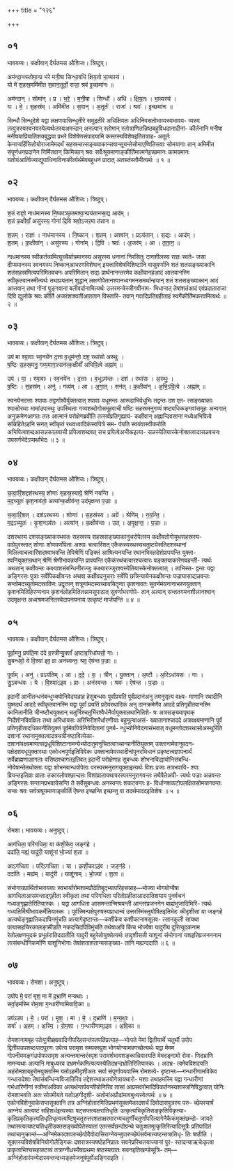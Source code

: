 +++
title = "१२६"

+++


## ०१
भावयव्यः। कक्षीवान् दैर्घतमस औशिजः। त्रिष्टुप्।

अम॑न्दा॒न्त्स्तोमा॒न्प्र भ॑रे मनी॒षा सिन्धा॒वधि॑ क्षिय॒तो भा॒व्यस्य॑ ।  
यो मे॑ स॒हस्र॒ममि॑मीत स॒वान॒तूर्तो॒ राजा॒ श्रव॑ इ॒च्छमा॑नः ॥

अम॑न्दान् । सोमा॑न् । प्र । भ॒रे॒ । म॒नी॒षा । सिन्धौ॑ । अधि॑ । क्षि॒य॒तः । भा॒व्यस्य॑ ।  
यः । मे॒ । स॒हस्र॑म् । अमि॑मीत । स॒वान् । अ॒तूर्तः॑ । राजा॑ । श्रवः॑ । इ॒च्छमा॑नः ॥

सिन्धौ सिन्धुदेशे यद्वा लक्षणयासिन्धुतीरे समुद्रतीरे अधिक्षियतः अधिनिवसतोभाव्यस्यभावय- व्यस्य तत्पुत्रस्यस्वनयस्येत्यर्थःतस्यअमन्दान् अनल्पान् स्तोमान् स्तोत्राणितन्निष्ठबहुविधदानादीनां- कीर्तनानि मनीषा मनीषयाप्रियातिशयबुद्ध्या प्रभरे विशेषेणसंपादयामि कस्तस्यविशेषइतितत्राह- अतूर्तः केनाप्यहिंसितोयोराजामेमदर्थं सहस्रन्तत्सङ्ख्याकान्सवान्सूयन्तेसोमाएष्वितिसवाः सोमयागाः तान् अमिमीत संपूर्णधनप्रदानेन निर्मितवान् किमिच्छन् श्रवः सर्वैःश्रूयमाणाङ्कीर्तिमात्मनेइच्छमानः कामयमानः यतोयंआर्त्विज्याद्युपाधिनाविनाकीर्त्यर्थमेवबहुधनं प्रादात् अतस्तंस्तौमीत्यर्थः ॥ १ ॥

## ०२
भावयव्यः। कक्षीवान् दैर्घतमस औशिजः। त्रिष्टुप्।

श॒तं राज्ञो॒ नाध॑मानस्य नि॒ष्काञ्छ॒तमश्वा॒न्प्रय॑तान्त्स॒द्य आद॑म् ।  
श॒तं क॒क्षीवाँ॒ असु॑रस्य॒ गोनां॑ दि॒वि श्रवो॒ऽजर॒मा त॑तान ॥

श॒तम् । राज्ञः॑ । नाध॑मानस्य । नि॒ष्कान् । श॒तम् । अश्वा॑न् । प्रऽय॑तान् । स॒द्यः । आद॑म् ।  
श॒तम् । क॒क्षीवा॑न् । असु॑रस्य । गोना॑म् । दि॒वि । श्रवः॑ । अ॒जर॑म् । आ । त॒ता॒न॒ ॥

नाधमानस्य स्वीकर्तव्यमित्युच्चैर्याचमानस्य असुरस्य धनानां निरसितुः दानशीलस्य राज्ञः स्वते- जसा दीप्यमानस्य स्वनयस्य निष्कान्आभरणविशेषान् इयत्ताविशेषविशिष्टानि वासुवर्णानि शतं शतसङ्ख्याकानि शतंसहस्रमित्यपरिमितवचनः अपरिमितान् सद्यः प्रार्थनानन्तरमेव कक्षीवानहंआदं आत्तवानस्मि स्वीकृतवानस्मीत्यर्थः तथाप्रयतान् शुद्धान् लक्षणोपेतानश्वानध्वगमनसमर्थान्हयान् शतं शतसङ्ख्याकान् आदं आत्तवान् तथा गोनां पुङ्गवानां बलीवर्दानामित्यर्थः उत्तरमन्त्रेस्त्रीगवीनाम- भिधानात् तेषांशतंआदं एवंप्रदाताराजा दिवि द्युलोके श्रवः कीर्ति अजरंशाश्वतींआततान विस्तारि- तवान् गवादिप्रतिग्रहीताहं स्वर्गेकीर्तिमकरवमित्यर्थः ॥ २ ॥

## ०३
भावयव्यः। कक्षीवान् दैर्घतमस औशिजः। त्रिष्टुप्।

उप॑ मा श्या॒वाः स्व॒नये॑न द॒त्ता व॒धूम॑न्तो॒ दश॒ रथा॑सो अस्थुः ।  
ष॒ष्टिः स॒हस्र॒मनु॒ गव्य॒मागा॒त्सन॑त्क॒क्षीवाँ॑ अभिपि॒त्वे अह्ना॑म् ॥

उप॑ । मा॒ । श्या॒वाः । स्व॒नये॑न । द॒त्ताः । व॒धूऽम॑न्तः । दश॑ । रथा॑सः । अ॒स्थुः॒ ।  
ष॒ष्टिः । स॒हस्र॑म् । अनु॑ । गव्य॑म् । आ । अ॒गा॒त् । सन॑त् । क॒क्षीवा॑न् । अ॒भि॒ऽपि॒त्वे । अह्ना॑म् ॥

स्वनयेनदत्ताः श्यावाः तद्वर्णाश्वैर्युक्तत्वात् श्यावाः वधूमन्तः आरूढाभिर्वधूभिः तद्वन्तः दश एत- त्सङ्ख्याकाः श्यासोरथाः मामांउपास्थुः उपस्थिताः गव्यशब्दोगोसमूहवाची षष्टिः सहस्रमनुगव्यं षष्ट्यधिकङ्गवांसमूहः अन्वगात् अनुक्रमेणआगतः ततः आत्मानं परोक्षेणब्रवीति तत्सर्वंप्रतिगृह्यायं- कक्षीवान् अह्नान्दिवसानां मध्येअभिपित्वे सन्निहितेऽहनि सनत् स्वीकृतं रथवध्वादिकंस्वपित्रे सम- र्पयति स्वयंवास्वीकरोति अभिपित्वशब्दआसन्नकालवाची प्रपित्वशब्दवत् सच प्रपित्वेअभीकइत्या- सन्नस्येतियास्केनोक्तत्वादासन्नवचनः उपसर्गभेदेऽप्यर्थाभेदः ॥ ३ ॥

## ०४
भावयव्यः। कक्षीवान् दैर्घतमस औशिजः। त्रिष्टुप्।

च॒त्वा॒रिं॒शद्दश॑रथस्य॒ शोणाः॑ स॒हस्र॒स्याग्रे॒ श्रेणिं॑ नयन्ति ।  
म॒द॒च्युतः॑ कृश॒नाव॑तो॒ अत्या॑न्क॒क्षीव॑न्त॒ उद॑मृक्षन्त प॒ज्राः ॥

च॒त्वा॒रिं॒शत् । दश॑ऽरथस्य । शोणाः॑ । स॒हस्र॑स्य । अग्रे॑ । श्रेणि॑म् । न॒य॒न्ति॒ ।  
म॒द॒ऽच्युतः॑ । कृ॒श॒नऽव॑तः । अत्या॑न् । क॒क्षीव॑न्तः । उत् । अ॒मृ॒क्ष॒न्त॒ । प॒ज्राः ॥

दशरथस्य दशसङ्ख्याकरथवतः सहस्रस्य सहस्रसङ्ख्याकानुचरोपेतस्य कक्षीवतोगोयूथसहस्रस्य- वाग्रेपुरस्तात् शोणाः शोणवर्णोपेताः अश्वाः चत्वारिंशत् एकैकस्यरथस्यचतुष्टयेसतिदशरथानां मिलित्वाचत्वारिंशदश्वाभवन्ति तेपिश्रेणिं पङ्क्तिं आश्रित्यनयन्ति रथानभिमतदेशंप्रापयन्ति युक्ता- श्वनियुक्तान्रथान् श्रेणिं श्रेणीभावन्नयन्ति प्रापयन्ति एकैकंरथंचत्वारश्चत्वारः पङ्क्तयाकारेणवहन्ती- त्यर्थः अथतान् कक्षीवन्तः कक्ष्याशसंबन्धिनीरज्जुः कक्ष्यारज्जुरश्वस्येतियास्केनोक्तत्वात् । ताभिस्त- द्वन्तः यद्वा अङ्गिरसः पुत्राः सर्वेपिकक्षीवन्तः अथवा कक्षीवदनुचराः सर्वेपि छत्रिन्यायेनकक्षीवन्तः पज्राघासाद्यन्नवन्तः सन्तोमदच्युतोमदस्राविणः उद्वृत्तान् शत्रूणांमदस्यच्यावयितॄन्वा कृशनावतः सुवर्णमंयनानाभरणयुक्तान् कृशनमितिहिरण्यनाम कृशनंलोहमितितन्नामसुपाठात् सुवर्णाभरणोपे- तान् अत्यान् सन्ततगमनशीलानश्वान् उदमृक्षन्त अध्वश्रमजनितस्वेदापनयनाय उत्कृष्टं मार्जयन्ति ॥ ४ ॥

## ०५
भावयव्यः। कक्षीवान् दैर्घतमस औशिजः। त्रिष्टुप्।

पूर्वा॒मनु॒ प्रय॑ति॒मा द॑दे व॒स्त्रीन्यु॒क्ताँ अ॒ष्टाव॒रिधा॑यसो॒ गाः ।  
सु॒बन्ध॑वो॒ ये वि॒श्या॑ इव॒ व्रा अन॑स्वन्तः॒ श्रव॒ ऐष॑न्त प॒ज्राः ॥

पूर्वा॑म् । अनु॑ । प्रऽय॑तिम् । आ । द॒दे॒ । वः॒ । त्रीन् । यु॒क्तान् । अ॒ष्टौ । अ॒रिऽधा॑यसः । गाः ।  
सु॒ऽबन्ध॑वः । ये । वि॒श्याः॑ऽइव । व्राः । अन॑स्वन्तः । श्रवः॑ । ऐष॑न्त । प॒ज्राः ॥

इदानीं आनीतन्धनंबन्धुभ्क्योनिवेदयन्नाह हेसुबन्धवः पूर्वांप्रयतिं पूर्वंप्रदानंअनु तमनुसृत्य वक्ष्य- माणानि रथादीनि युष्मदर्थं आददे स्वीकृतवानस्मि यद्वा पूर्वां प्रयतिं प्रदेयंरथादिकं अनु दानक्रमेणैव आददे प्रतिगृहीतवानस्मि कानितानीति त्रीनष्टौचयुक्तान् चतुर्भिश्चतुर्भिरश्वैर्धनैर्वायुक्तान्रथानितिशे- षः अत्रसङ्ख्यापृथक् निर्देशोनविवक्षितः तथा अरिधायसः अरिभिरीशरैर्धारणीयाः बहुमूल्याअसं- ख्यातागाश्चाददे अत्रवक्ष्यमाणानि पूर्वं प्रतिगृहीतादधिकानीतियुक्तं पूर्वमेवपित्रेनिवेदितानां पुनर्ब- न्धुभ्योनिवेदनासंभवात् वधूमन्तोदशरथासोअस्थुरिति दशानां रथानामुक्तत्वादत्रचत्रीनष्टावित्येका- दशानांवक्ष्यमाणत्वाद्वधूविशिष्टानामन्येभ्योदातुमनुचितत्वाच्चान्यानीतियुक्तम् उक्तानामेवानुवदन- पक्षेदशवधूयुक्तारथाः एकोधनपूर्णइतिविवेकः उक्तानामेवरथादीनांपुनरभिधानं प्रकृष्टत्वज्ञापनार्थं सर्वेब्राह्मणाआगताः वसिष्ठश्चागतइतिवत् इदानीं परोक्षेणाह सुबन्धवः शोभनाविद्यायोनिसंबन्धि- नोयेषान्तेतथोक्ताः यद्वा शोभनबान्धवोपेताः परस्परमनुरागयुक्ताइत्यर्थः विशः प्रजाः तत्रभवावि- श्याः व्रियन्तइतिव्राः व्राताः तकारलोपश्छान्दसः विशांव्रातायथापरस्परमनुरागवन्तः तथैवैतेअपी- त्यर्थः पज्राः अन्नवन्तः अङ्गिरसः सन्तानप्रभवायेसन्ति ते सर्वेसुबन्धवः अनस्वन्तः शकटवन्तः ह- विर्धानशकटोपलक्षितसोमयागवन्तः सन्तः श्रवः सर्वत्रश्रूयमाणाङ्कीर्तिं ऎषन्त इच्छन्ति इच्छन्तु वा तदर्थमाददइतिशेषः ॥ ५ ॥

## ०६
रोमशा। भावयव्यः। अनुष्टुप्।

आग॑धिता॒ परि॑गधिता॒ या क॑शी॒केव॒ जङ्ग॑हे ।  
ददा॑ति॒ मह्यं॒ यादु॑री॒ याशू॑नां भो॒ज्या॑ श॒ता ॥

आऽग॑धिता । परि॑ऽगधिता । या । क॒शी॒काऽइ॑व । जङ्ग॑हे ।  
ददा॑ति । मह्य॑म् । यादु॑री । याशू॑नाम् । भो॒ज्या॑ । श॒ता ॥

संभोगायप्रार्थितोभावयव्यः स्वभार्यांरोमशामप्रौढेतिबुद्भ्यापरिहसन्नाह—भोज्या भोगयोग्यैषा आगधिताआसमन्ताद्गृहीता स्वीकृता तथा परिगधिता परितोग्रहीताआदरातिशयाय पुनर्वचनं गध्यङ्गृह्णातेरितियास्कः । यद्वा आगधिता आसमन्तान्मिश्रयन्ती आन्तरंप्रजननेन बाह्यंभुजादिभिरि- त्यर्थः गध्यतिर्मिश्रीभावकर्मेतियास्कः । पूर्वस्मिन्पक्षेपुरुषस्यप्राधान्यं उत्तरस्मिंस्तुयोषितइतिभेदः कीदृशीसा या जङ्गहे अत्यर्थङ्गृह्णातिकदापिनमुंचति अत्यागेदृष्टान्तः—कशीकेव कशीकानामसूतव- त्सानकुली सायथा पत्यासहचिरकालङ्क्रीडति नकदचिदपिविमुंचति तथेषाअपि किंच भोज्यैषा यादुरीय दुरित्युदकनाम रेतोलक्षणमुदकं प्रभूतंरातिददातीति यादुरी बहुरेतोयुक्तेत्यर्थः तादृशीसती याशूनां संभोगानां यशइतिप्रजनननाम तत्संबन्धीनिकर्माणि याशूनिभोगाः तेषांशताशतान्यसङ्ख्या- तानि मह्यन्ददाति ॥ ६ ॥

## ०७
भावयव्यः। रोमशा। अनुष्टुप्।

उपो॑प मे॒ परा॑ मृश॒ मा मे॑ द॒भ्राणि॑ मन्यथाः ।  
सर्वा॒हम॑स्मि रोम॒शा ग॒न्धारी॑णामिवावि॒का ॥

उप॑ऽउप । मे॒ । परा॑ । मृ॒श॒ । मा । मे॒ । द॒भ्राणि॑ । म॒न्य॒थाः॒ ।  
सर्वा॑ । अ॒हम् । अ॒स्मि॒ । रो॒म॒शा । ग॒न्धारी॑णाम्ऽइव । अ॒वि॒का ॥

रोमशानामबृह पतेःपुत्रीब्रह्मवादिनीपरिहसन्तंस्तपतिंप्रत्याह—भोःपते मेमां द्वितीयार्थे चतुर्थी उपोप द्वितीयउपशब्दःपादपूरणः उपेत्य परामृश सम्यक्स्प्रुश भोगयोग्यामवगच्छेत्यर्थः यद्वा मेमम गोपनीयमङ्गंउपोपपरामृश अत्यन्तमान्तरंस्पृश परामर्शभावशङ्कान्निवारयति मेमदङ्गामो रोमा- णिदभ्राणि मामन्यथाः अल्पानि माबुध्यरव दभ्रमर्भकमित्यल्पस्येतिदभ्रन्दभ्रोतिरितियास्कः । अदभ्र- त्वमेवविशदयति अहंरोमशाबहुरोमयुक्तास्मि यतोऽहमीदृशीअतः सर्वा संपूर्णावयवास्मि रोमशत्वे- दृष्टान्तः—गन्धारीणामविकेव गन्धारादेशाः तेषांसंबन्धिन्यविजातिरिव तद्देशस्थाअतयोगेत्रायथारो- मशाः तथाहमस्मि यद्वा गन्धारीणां गर्भधारिणीनां स्त्रीणांअविका अत्यर्थन्तर्पयन्तीयोनिरिव तासां आप्रसवंरोमादिविकर्तनस्यशास्त्रनिषिद्धत्वात् योनिः रोमशाभवति अतः सोपमीयते यतोऽहगीदृशी- अतोमांअप्रौढांमावबुध्यस्वेत्यर्थः ॥ ७ ॥एकोनविंशेनुवाकेसप्तसूक्तानि तत्र अग्निंहोतारमितिप्रथमंसूक्तमेकादशर्चं दिवोदासपुत्रस्य परु- च्छेपस्यार्षं आग्नेयं आत्यष्टं सहिशर्धइत्यस्याः षट्सप्तत्यक्षरातिधृतिः उत्कृत्यभिकृतिसङ्कृतिविकृत्या- कृतिप्रकृतिकृत्यतिधृतिधृत्यत्यष्टिषुचतुरुत्तरशताक्षरमारभ्यचतुर्णींचतुर्णांपरित्यागेनैकैकमुक्तंछन्दो- जायते तथासत्यत्यष्ट्यतिधृतीउक्तसङ्ख्योपेतेस्यातां एतत्सर्वंछन्दोग्रन्थे चतुःशतमुत्कृतिरित्यादिसूत्रैः प्रतिपादितं तथाचानुक्रान्तं—अग्निमेकादशपरुच्छेपोदैवोदासिराग्नेयन्तुपारुच्छेपंसर्वमात्यष्टन्तत्रातिधृ- तिः षष्ठीति । सूक्तस्यविशेषविनियोगोलैङ्गिकः दशरात्रस्यषष्ठेहनिप्रातः सवनेप्रस्थितयाज्यानां पुर- स्तादन्याऋचेःकृत्वा प्राकृताभिश्चसहयष्टव्यं तत्राग्नीध्रस्यैषाप्रथमा षष्ठस्यघातः सवनइतिखण्डेसूत्रि- तम्—अग्निंहोतारंमन्येदास्वन्तन्दध्यङ्हमेजनुषंपूर्वोअङ्गिराइति ।